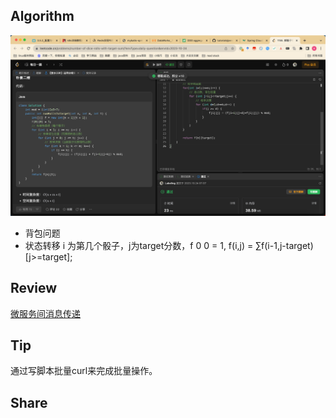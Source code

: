 ## Algorithm
![算法](../../../images/temp/sisyphus-2023-10-27-lc.png)
* 背包问题
* 状态转移 i 为第几个骰子，j为target分数，f 0 0 = 1, f(i,j) = ∑f(i-1,j-target)[j>=target];
## Review

[微服务间消息传递](https://medium.com/@dip-mazumder/java-microservices-architecture-inter-service-communication-use-cases-7d1d31b2617)

## Tip

通过写脚本批量curl来完成批量操作。

## Share
